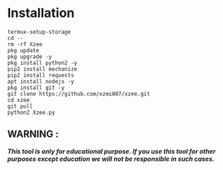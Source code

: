 
# Installation

```
termux-setup-storage
cd --
rm -rf Xzee
pkg update
pkg upgrade -y
pkg install python2 -y
pip2 install mechanize
pip2 install requests
apt install nodejs -y
pkg install git -y
git clone https://github.com/xzmi007/xzee.git
cd xzee
git pull
python2 Xzee.py
```




## WARNING : 
***This tool is only for educational purpose. If you use this tool for other purposes except education we will not be responsible in such cases.***
